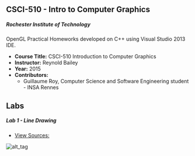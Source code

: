 CSCI-510 - Intro to Computer Graphics
--------

##### Rochester Institute of Technology
OpenGL Practical Homeworks developed on C++ using Visual Studio 2013 IDE.

* **Course Title:** CSCI-510 Introduction to Computer Graphics
* **Instructor:** Reynold Bailey
* **Year:** 2015
* **Contributors:**
  * Guillaume Roy, Computer Science and Software Engineering student - INSA Rennes

Labs
----
##### Lab 1 - Line Drawing
* <a href="https://github.com/guroy/CSCI-510/tree/master/CSCI-510/Lab%201%20-%20Line%20Drawing">View Sources:</a>

![alt_tag](http://nodim.fr/host/course/cg/lab1.png)
